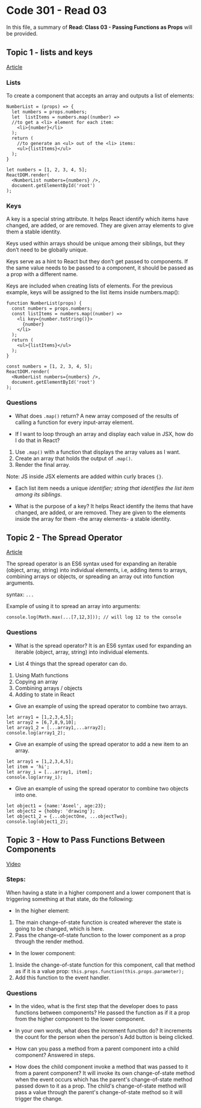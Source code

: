 # Code 301 - Read 03

In this file, a summary of **Read: Class 03 - Passing Functions as Props** will be provided.

## Topic 1 - lists and keys

[Article](https://reactjs.org/docs/lists-and-keys.html)

### Lists

To create a component that accepts an array and outputs a list of elements:

```
NumberList = (props) => {
  let numbers = props.numbers;
  let  listItems = numbers.map((number) =>
  //to get a <li> element for each item:
    <li>{number}</li>
  );
  return (
    //to generate an <ul> out of the <li> items:
    <ul>{listItems}</ul>
  );
}

let numbers = [1, 2, 3, 4, 5];
ReactDOM.render(
  <NumberList numbers={numbers} />,
  document.getElementById('root')
);
```

### Keys

A key is a special string attribute. It helps React identify which items have changed, are added, or are removed. They are given array elements to give them a stable identity.

Keys used within arrays should be unique among their siblings, but they don’t need to be globally unique.

Keys serve as a hint to React but they don’t get passed to components. If the same value needs to be passed to a component, it should be passed as a prop with a different name.

Keys are included when creating lists of elements. For the previous example, keys will be assigned to the list items inside numbers.map():

```
function NumberList(props) {
  const numbers = props.numbers;
  const listItems = numbers.map((number) =>
    <li key={number.toString()}>
      {number}
    </li>
  );
  return (
    <ul>{listItems}</ul>
  );
}

const numbers = [1, 2, 3, 4, 5];
ReactDOM.render(
  <NumberList numbers={numbers} />,
  document.getElementById('root')
);
```

### Questions

* What does `.map()` return?
A new array composed of the results of calling a function for every input-array element.

* If I want to loop through an array and display each value in JSX, how do I do that in React?

1. Use `.map()` with a function that displays the array values as I want.
2. Create an array that holds the output of `.map()`.
3. Render the final array.

Note: JS inside JSX elements are added within curly braces `{}`.

* Each list item needs a unique *identifier; string that identifies the list item among its siblings*.

* What is the purpose of a key?
It helps React identify the items that have changed, are added, or are removed. They are given to the elements inside the array for them -the array elements- a stable identity.

## Topic 2 - The Spread Operator

[Article](https://medium.com/coding-at-dawn/how-to-use-the-spread-operator-in-javascript-b9e4a8b06fab)

The spread operator is an ES6 syntax used for expanding an iterable (object, array, string) into individual elements, i.e, adding items to arrays, combining arrays or objects, or spreading an array out into function arguments.

syntax: `...`

Example of using it to spread an array into arguments:

```
console.log(Math.max(...[7,12,3])); // will log 12 to the console
```

### Questions

* What is the spread operator?
It is an ES6 syntax used for expanding an iterable (object, array, string) into individual elements.

* List 4 things that the spread operator can do.

1. Using Math functions
2. Copying an array
3. Combining arrays / objects
4. Adding to state in React

* Give an example of using the spread operator to combine two arrays.

```
let array1 = [1,2,3,4,5];
let array2 = [6,7,8,9,10];
let array1_2 = [...array1,...array2];
console.log(array1_2);
```

* Give an example of using the spread operator to add a new item to an array.

```
let array1 = [1,2,3,4,5];
let item = 'hi';
let array_i = [...array1, item];
console.log(array_i);
```

* Give an example of using the spread operator to combine two objects into one.

```
let object1 = {name:'Aseel', age:23};
let object2 = {hobby: 'drawing'};
let object1_2 = {...objectOne, ...objectTwo};
console.log(object1_2);
```

## Topic 3 - How to Pass Functions Between Components

[Video](https://www.youtube.com/watch?v=c05OL7XbwXU)

### Steps:

When having a state in a higher component and a lower component that is triggering something at that state, do the following:

* In the higher element:

1. The main change-of-state function is created wherever the state is going to be changed, which is here.
2. Pass the change-of-state function to the lower component as a prop through the render method.

* In the lower component:

1. Inside the change-of-state function for this component, call that method as if it is a value prop: `this.props.function(this.props.parameter);`
2. Add this function to the event handler.

### Questions

* In the video, what is the first step that the developer does to pass functions between components? He passed the function as if it a prop from the higher component to the lower component.

* In your own words, what does the increment function do?
It increments the count for the person when the person's Add button is being clicked.

* How can you pass a method from a parent component into a child component?
Answered in steps.

* How does the child component invoke a method that was passed to it from a parent component?
It will invoke its own change-of-state method when the event occurs which has the parent's change-of-state method passed down to it as a prop. The child's change-of-state method will pass a value through the parent's change-of-state method so it will trigger the change.
